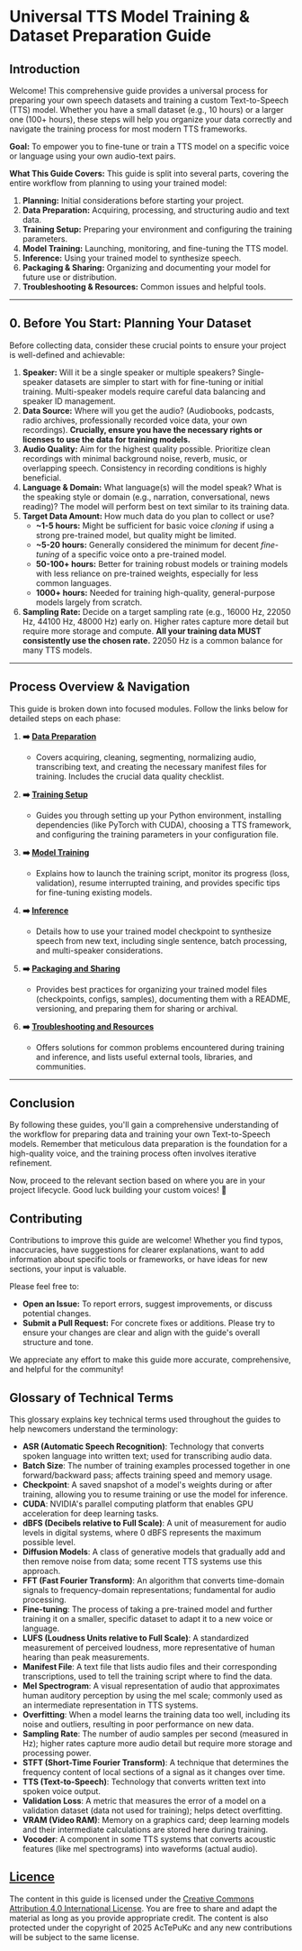 # Universal TTS Model Training & Dataset Preparation Guide

## Introduction

Welcome! This comprehensive guide provides a universal process for preparing your own speech datasets and training a custom Text-to-Speech (TTS) model. Whether you have a small dataset (e.g., 10 hours) or a larger one (100+ hours), these steps will help you organize your data correctly and navigate the training process for most modern TTS frameworks.

**Goal:** To empower you to fine-tune or train a TTS model on a specific voice or language using your own audio-text pairs.

**What This Guide Covers:**
This guide is split into several parts, covering the entire workflow from planning to using your trained model:

1.  **Planning:** Initial considerations before starting your project.
2.  **Data Preparation:** Acquiring, processing, and structuring audio and text data.
3.  **Training Setup:** Preparing your environment and configuring the training parameters.
4.  **Model Training:** Launching, monitoring, and fine-tuning the TTS model.
5.  **Inference:** Using your trained model to synthesize speech.
6.  **Packaging & Sharing:** Organizing and documenting your model for future use or distribution.
7.  **Troubleshooting & Resources:** Common issues and helpful tools.

---

## 0. Before You Start: Planning Your Dataset

Before collecting data, consider these crucial points to ensure your project is well-defined and achievable:

1.  **Speaker:** Will it be a single speaker or multiple speakers? Single-speaker datasets are simpler to start with for fine-tuning or initial training. Multi-speaker models require careful data balancing and speaker ID management.
2.  **Data Source:** Where will you get the audio? (Audiobooks, podcasts, radio archives, professionally recorded voice data, your own recordings). **Crucially, ensure you have the necessary rights or licenses to use the data for training models.**
3.  **Audio Quality:** Aim for the highest quality possible. Prioritize clean recordings with minimal background noise, reverb, music, or overlapping speech. Consistency in recording conditions is highly beneficial.
4.  **Language & Domain:** What language(s) will the model speak? What is the speaking style or domain (e.g., narration, conversational, news reading)? The model will perform best on text similar to its training data.
5.  **Target Data Amount:** How much data do you plan to collect or use?
    *   **~1-5 hours:** Might be sufficient for basic voice *cloning* if using a strong pre-trained model, but quality might be limited.
    *   **~5-20 hours:** Generally considered the minimum for decent *fine-tuning* of a specific voice onto a pre-trained model.
    *   **50-100+ hours:** Better for training robust models or training models with less reliance on pre-trained weights, especially for less common languages.
    *   **1000+ hours:** Needed for training high-quality, general-purpose models largely from scratch.
6.  **Sampling Rate:** Decide on a target sampling rate (e.g., 16000 Hz, 22050 Hz, 44100 Hz, 48000 Hz) early on. Higher rates capture more detail but require more storage and compute. **All your training data MUST consistently use the chosen rate.** 22050 Hz is a common balance for many TTS models.

---

## Process Overview & Navigation

This guide is broken down into focused modules. Follow the links below for detailed steps on each phase:

1.  **➡️ [Data Preparation](./guides/1_DATA_PREPARATION.md)**
    *   Covers acquiring, cleaning, segmenting, normalizing audio, transcribing text, and creating the necessary manifest files for training. Includes the crucial data quality checklist.

2.  **➡️ [Training Setup](./guides/2_TRAINING_SETUP.md)**
    *   Guides you through setting up your Python environment, installing dependencies (like PyTorch with CUDA), choosing a TTS framework, and configuring the training parameters in your configuration file.

3.  **➡️ [Model Training](./guides/3_MODEL_TRAINING.md)**
    *   Explains how to launch the training script, monitor its progress (loss, validation), resume interrupted training, and provides specific tips for fine-tuning existing models.

4.  **➡️ [Inference](./guides/4_INFERENCE.md)**
    *   Details how to use your trained model checkpoint to synthesize speech from new text, including single sentence, batch processing, and multi-speaker considerations.

5.  **➡️ [Packaging and Sharing](./guides/5_PACKAGING_AND_SHARING.md)**
    *   Provides best practices for organizing your trained model files (checkpoints, configs, samples), documenting them with a README, versioning, and preparing them for sharing or archival.

6.  **➡️ [Troubleshooting and Resources](./guides/6_TROUBLESHOOTING_AND_RESOURCES.md)** 
    *   Offers solutions for common problems encountered during training and inference, and lists useful external tools, libraries, and communities.

---

## Conclusion

By following these guides, you'll gain a comprehensive understanding of the workflow for preparing data and training your own Text-to-Speech models. Remember that meticulous data preparation is the foundation for a high-quality voice, and the training process often involves iterative refinement.

Now, proceed to the relevant section based on where you are in your project lifecycle. Good luck building your custom voices! 🚀

## Contributing 

Contributions to improve this guide are welcome! Whether you find typos, inaccuracies, have suggestions for clearer explanations, want to add information about specific tools or frameworks, or have ideas for new sections, your input is valuable.

Please feel free to:

*   **Open an Issue:** To report errors, suggest improvements, or discuss potential changes.
*   **Submit a Pull Request:** For concrete fixes or additions. Please try to ensure your changes are clear and align with the guide's overall structure and tone.

We appreciate any effort to make this guide more accurate, comprehensive, and helpful for the community!

## Glossary of Technical Terms

This glossary explains key technical terms used throughout the guides to help newcomers understand the terminology:

- **ASR (Automatic Speech Recognition)**: Technology that converts spoken language into written text; used for transcribing audio data.
- **Batch Size**: The number of training examples processed together in one forward/backward pass; affects training speed and memory usage.
- **Checkpoint**: A saved snapshot of a model's weights during or after training, allowing you to resume training or use the model for inference.
- **CUDA**: NVIDIA's parallel computing platform that enables GPU acceleration for deep learning tasks.
- **dBFS (Decibels relative to Full Scale)**: A unit of measurement for audio levels in digital systems, where 0 dBFS represents the maximum possible level.
- **Diffusion Models**: A class of generative models that gradually add and then remove noise from data; some recent TTS systems use this approach.
- **FFT (Fast Fourier Transform)**: An algorithm that converts time-domain signals to frequency-domain representations; fundamental for audio processing.
- **Fine-tuning**: The process of taking a pre-trained model and further training it on a smaller, specific dataset to adapt it to a new voice or language.
- **LUFS (Loudness Units relative to Full Scale)**: A standardized measurement of perceived loudness, more representative of human hearing than peak measurements.
- **Manifest File**: A text file that lists audio files and their corresponding transcriptions, used to tell the training script where to find the data.
- **Mel Spectrogram**: A visual representation of audio that approximates human auditory perception by using the mel scale; commonly used as an intermediate representation in TTS systems.
- **Overfitting**: When a model learns the training data too well, including its noise and outliers, resulting in poor performance on new data.
- **Sampling Rate**: The number of audio samples per second (measured in Hz); higher rates capture more audio detail but require more storage and processing power.
- **STFT (Short-Time Fourier Transform)**: A technique that determines the frequency content of local sections of a signal as it changes over time.
- **TTS (Text-to-Speech)**: Technology that converts written text into spoken voice output.
- **Validation Loss**: A metric that measures the error of a model on a validation dataset (data not used for training); helps detect overfitting.
- **VRAM (Video RAM)**: Memory on a graphics card; deep learning models and their intermediate calculations are stored here during training.
- **Vocoder**: A component in some TTS systems that converts acoustic features (like mel spectrograms) into waveforms (actual audio).

## [Licence](./LICENCE.md)
The content in this guide is licensed under the [Creative Commons Attribution 4.0 International License](https://creativecommons.org/licenses/by/4.0/). You are free to share and adapt the material as long as you provide appropriate credit. The content is also protected under the copyright of 2025 AcTePuKc and any new contributions will be subject to the same license.
